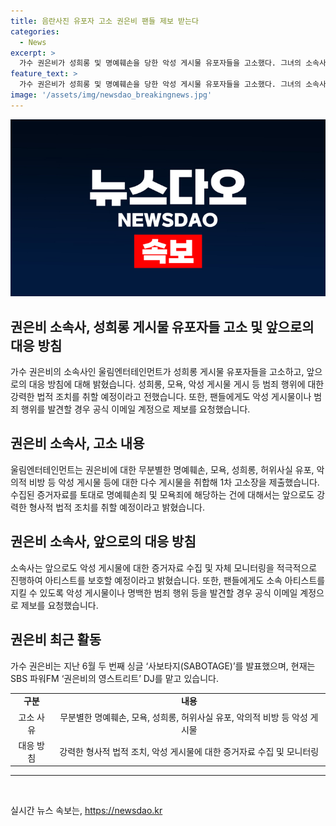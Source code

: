 ```yaml
---
title: 음란사진 유포자 고소 권은비 팬들 제보 받는다
categories:
  - News
excerpt: >
  가수 권은비가 성희롱 및 명예훼손을 당한 악성 게시물 유포자들을 고소했다. 그녀의 소속사는 이에 대해 강력한 법적 조치를 취할 것이라고 밝혔으며, 팬들에게도 악성 게시물을 발견할 경우 신고를 당부했다. 현재 경찰은 이 사건을 수사 중이며, 권은비는 최근 두 번째 싱글 발표와 라디오 DJ로 활발한 활동 중이다.
feature_text: >
  가수 권은비가 성희롱 및 명예훼손을 당한 악성 게시물 유포자들을 고소했다. 그녀의 소속사는 이에 대해 강력한 법적 조치를 취할 것이라고 밝혔으며, 팬들에게도 악성 게시물을 발견할 경우 신고를 당부했다. 현재 경찰은 이 사건을 수사 중이며, 권은비는 최근 두 번째 싱글 발표와 라디오 DJ로 활발한 활동 중이다.
image: '/assets/img/newsdao_breakingnews.jpg'
---
```


<p><img src="/assets/img/newsdao_breakingnews.jpg" alt="ontimetimes 속보" /></p>

<h2 data-ke-size="size26">권은비 소속사, 성희롱 게시물 유포자들 고소 및 앞으로의 대응 방침</h2>

<p data-ke-size="size16">가수 권은비의 소속사인 울림엔터테인먼트가 성희롱 게시물 유포자들을 고소하고, 앞으로의 대응 방침에 대해 밝혔습니다. 성희롱, 모욕, 악성 게시물 게시 등 범죄 행위에 대한 강력한 법적 조치를 취할 예정이라고 전했습니다. 또한, 팬들에게도 악성 게시물이나 범죄 행위를 발견할 경우 공식 이메일 계정으로 제보를 요청했습니다.</p>

<h2 data-ke-size="size26">권은비 소속사, 고소 내용</h2>

<p data-ke-size="size16">울림엔터테인먼트는 권은비에 대한 무분별한 명예훼손, 모욕, 성희롱, 허위사실 유포, 악의적 비방 등 악성 게시물 등에 대한 다수 게시물을 취합해 1차 고소장을 제출했습니다. 수집된 증거자료를 토대로 명예훼손죄 및 모욕죄에 해당하는 건에 대해서는 앞으로도 강력한 형사적 법적 조치를 취할 예정이라고 밝혔습니다.</p>

<h2 data-ke-size="size26">권은비 소속사, 앞으로의 대응 방침</h2>

<p data-ke-size="size16">소속사는 앞으로도 악성 게시물에 대한 증거자료 수집 및 자체 모니터링을 적극적으로 진행하여 아티스트를 보호할 예정이라고 밝혔습니다. 또한, 팬들에게도 소속 아티스트를 지킬 수 있도록 악성 게시물이나 명백한 범죄 행위 등을 발견할 경우 공식 이메일 계정으로 제보를 요청했습니다.</p>

<h2 data-ke-size="size26">권은비 최근 활동</h2>

<p data-ke-size="size16">가수 권은비는 지난 6월 두 번째 싱글 ‘사보타지(SABOTAGE)’를 발표했으며, 현재는 SBS 파워FM ‘권은비의 영스트리트’ DJ를 맡고 있습니다.</p>

<table>
<tbody>
<tr>
<td style="text-align: center; height: 17px;"><b>구분</b></td>
<td style="text-align: center; height: 17px;"><b>내용</b></td>
</tr>
<tr>
<td style="text-align: center; height: 17px;">고소 사유</td>
<td style="text-align: center; height: 17px;">무분별한 명예훼손, 모욕, 성희롱, 허위사실 유포, 악의적 비방 등 악성 게시물</td>
</tr>
<tr>
<td style="text-align: center; height: 17px;">대응 방침</td>
<td style="text-align: center; height: 17px;">강력한 형사적 법적 조치, 악성 게시물에 대한 증거자료 수집 및 모니터링</td>
</tr>
</tbody>
</table>

<hr>

<p data-ke-size="size16">&nbsp;</p>
실시간 뉴스 속보는, <a href="https://newsdao.kr" rel="dofollow">https://newsdao.kr</a>


